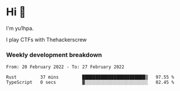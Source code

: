 # Hi 👋

I'm yu1hpa.

I play CTFs with Thehackerscrew

### Weekly development breakdown

<!--START_SECTION:waka-->

```text
From: 20 February 2022 - To: 27 February 2022

Rust         37 mins         ████████████████████████▒   97.55 %
TypeScript   0 secs          ▓░░░░░░░░░░░░░░░░░░░░░░░░   02.45 %
```

<!--END_SECTION:waka-->

